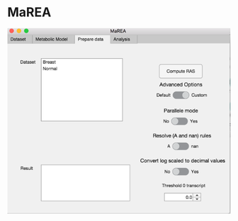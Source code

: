 # MaREA
![Alt text](https://raw.githubusercontent.com/BIMIB-DISCo/MaREA/master/Images/prepareData.png?raw=true "Title")
